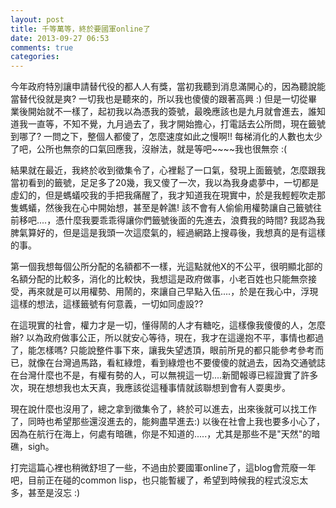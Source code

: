 ```yaml
---
layout: post
title: 千等萬等，終於要國軍online了
date: 2013-09-27 06:53
comments: true
categories: 
---
```



今年政府特別讓申請替代役的都人人有獎，當初我聽到消息滿開心的，因為聽說能當替代役就是爽? 一切我也是聽來的，所以我也傻傻的跟著高興 :) 但是一切從畢業後開始就不一樣了，起初我以為憑我的簽號，最晚應該也是九月就會進去，誰知道我一直等，不知不覺，九月過去了，我才開始擔心，打電話去公所問，現在籤號到哪了? 一問之下，整個人都傻了，怎麼速度如此之慢啊!! 每梯消化的人數也太少了吧，公所也無奈的口氣回應我，沒辦法，就是等吧~~~~我也很無奈 :(  
  
  
結果就在最近，我終於收到徵集令了，心裡鬆了一口氣，發現上面籤號，怎麼跟我當初看到的籤號，足足多了20幾，我又傻了一次，我以為我身處夢中，一切都是虛幻的，但是螞蟻咬我的手把我痛醒了，我才知道我在現實中，於是我輕輕吹走那隻螞蟻，然後我在心中開始想，甚至是幹譙! 該不會有人偷偷用權勢讓自己籤號往前移吧....，憑什麼我要乖乖得讓你們籤號後面的先進去，浪費我的時間? 我認為我脾氣算好的，但是這是我頭一次這麼氣的，經過網路上搜尋後，我想真的是有這樣的事。  
  
第一個我想每個公所分配的名額都不一樣，光這點就他X的不公平，很明顯北部的名額分配的比較多，消化的比較快，我想這是政府做事，小老百姓也只能無奈接受，再來就是可以用權勢、用鬧的，來讓自己早點入伍....，於是在我心中，浮現這樣的想法，這樣籤號有何意義，一切如同虛設??  
  
在這現實的社會，權力才是一切，懂得鬧的人才有糖吃，這樣像我傻傻的人，怎麼辦? 以為政府做事公正，所以就安心等待，現在，我才在這邊抱不平，事情也都過了，能怎樣嗎? 只能說整件事下來，讓我失望透頂，眼前所見的都只能參考參考而已，就像在台灣過馬路，看紅綠燈，看到綠燈也不要傻傻的就過去，因為交通號誌在台灣什麼也不是，有權有勢的人，可以無視這一切....新聞報導已經證實了許多次，現在想想我也太天真，我應該從這種事情就該聯想到會有人耍奧步。  
  
現在說什麼也沒用了，總之拿到徵集令了，終於可以進去，出來後就可以找工作了，同時也希望那些還沒進去的，能夠盡早進去:) 以後在社會上我也要多小心了，因為在航行在海上，何處有暗礁，你是不知道的.....，尤其是那些不是"天然"的暗礁，sigh。  
  
打完這篇心裡也稍微舒坦了一些，不過由於要國軍online了，這blog會荒廢一年吧，目前正在碰的common lisp，也只能暫緩了，希望到時候我的程式沒忘太多，甚至是沒忘 :) 



